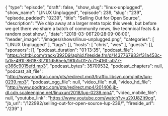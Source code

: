 {
  "type": "episode",
  "draft": false,
  "show_slug": "linux-unplugged",
  "show_name": "LINUX Unplugged",
  "episode": 239,
  "slug": "239",
  "episode_padded": "0239",
  "title": "Selling Out for Open Source",
  "description": "We chip away at a larger meta topic this week, but before we get there we share a batch of community news, live technical feats & a random post show.",
  "date": "2018-03-06T20:28:09-08:00",
  "header_image": "/images/shows/linux-unplugged.png",
  "categories": [
    "LINUX Unplugged"
  ],
  "tags": [],
  "hosts": [
    "chris",
    "wes"
  ],
  "guests": [],
  "sponsors": [],
  "podcast_duration": "01:13:35",
  "podcast_file": "https://chtbl.com/track/392D9/aphid.fireside.fm/d/1437767933/f31a453c-fa15-491f-8618-3f71f1d565e5/161b1c01-7c71-416f-a077-e366c9015efd.mp3",
  "podcast_bytes": 35709532,
  "podcast_chapters": null,
  "podcast_alt_file": "http://www.podtrac.com/pts/redirect.mp3/traffic.libsyn.com/jnite/lup-0239.mp3",
  "podcast_ogg_file": null,
  "video_file": null,
  "video_hd_file": "http://www.podtrac.com/pts/redirect.mp4/201406.jb-dl.cdn.scaleengine.net/linuxun/2018/lup-0239.mp4",
  "video_mobile_file": null,
  "youtube_link": "https://www.youtube.com/watch?v=u2XU8ZIt9og",
  "jb_url": "/122992/selling-out-for-open-source-lup-239/",
  "fireside_url": "/239"
}

